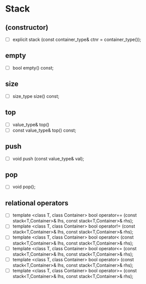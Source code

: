 # Stack
## (constructor)
- [ ] explicit stack (const container_type& ctnr = container_type());
## empty
- [ ] bool empty() const;
## size
- [ ] size_type size() const;
## top
- [ ] value_type& top()
- [ ] const value_type& top() const;
## push
- [ ] void push (const value_type& val);
## pop
- [ ] void pop();
## relational operators
- [ ] template <class T, class Container> bool operator== (const stack<T,Container>& lhs, const stack<T,Container>& rhs);
- [ ] template <class T, class Container> bool operator!= (const stack<T,Container>& lhs, const stack<T,Container>& rhs);
- [ ] template <class T, class Container> bool operator< (const stack<T,Container>& lhs, const stack<T,Container>& rhs);
- [ ] template <class T, class Container> bool operator<= (const stack<T,Container>& lhs, const stack<T,Container>& rhs);
- [ ] template <class T, class Container> bool operator> (const stack<T,Container>& lhs, const stack<T,Container>& rhs);
- [ ] template <class T, class Container> bool operator>= (const stack<T,Container>& lhs, const stack<T,Container>& rhs);
